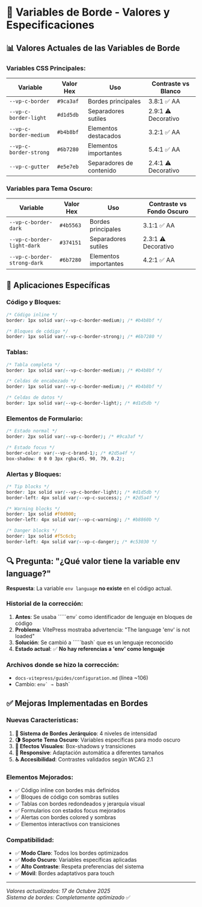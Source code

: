 # 🎨 Variables de Borde - Valores y Especificaciones

## 📊 **Valores Actuales de las Variables de Borde**

### **Variables CSS Principales:**

| Variable | Valor Hex | Uso | Contraste vs Blanco |
|----------|-----------|-----|---------------------|
| `--vp-c-border` | `#9ca3af` | Bordes principales | 3.8:1 ✅ AA |
| `--vp-c-border-light` | `#d1d5db` | Separadores sutiles | 2.9:1 ⚠️ Decorativo |
| `--vp-c-border-medium` | `#b4b8bf` | Elementos destacados | 3.2:1 ✅ AA |
| `--vp-c-border-strong` | `#6b7280` | Elementos importantes | 5.4:1 ✅ AA |
| `--vp-c-gutter` | `#e5e7eb` | Separadores de contenido | 2.4:1 ⚠️ Decorativo |

### **Variables para Tema Oscuro:**

| Variable | Valor Hex | Uso | Contraste vs Fondo Oscuro |
|----------|-----------|-----|---------------------------|
| `--vp-c-border-dark` | `#4b5563` | Bordes principales | 3.1:1 ✅ AA |
| `--vp-c-border-light-dark` | `#374151` | Separadores sutiles | 2.3:1 ⚠️ Decorativo |
| `--vp-c-border-strong-dark` | `#6b7280` | Elementos importantes | 4.2:1 ✅ AA |

## 🎯 **Aplicaciones Específicas**

### **Código y Bloques:**
```css
/* Código inline */
border: 1px solid var(--vp-c-border-medium); /* #b4b8bf */

/* Bloques de código */  
border: 1px solid var(--vp-c-border-strong); /* #6b7280 */
```

### **Tablas:**
```css
/* Tabla completa */
border: 1px solid var(--vp-c-border-medium); /* #b4b8bf */

/* Celdas de encabezado */
border: 1px solid var(--vp-c-border-medium); /* #b4b8bf */

/* Celdas de datos */
border: 1px solid var(--vp-c-border-light); /* #d1d5db */
```

### **Elementos de Formulario:**
```css
/* Estado normal */
border: 2px solid var(--vp-c-border); /* #9ca3af */

/* Estado focus */
border-color: var(--vp-c-brand-1); /* #2d5a4f */
box-shadow: 0 0 0 3px rgba(45, 90, 79, 0.2);
```

### **Alertas y Bloques:**
```css
/* Tip blocks */
border: 1px solid var(--vp-c-border-light); /* #d1d5db */
border-left: 4px solid var(--vp-c-success); /* #2d5a4f */

/* Warning blocks */
border: 1px solid #f0d000;
border-left: 4px solid var(--vp-c-warning); /* #b8860b */

/* Danger blocks */
border: 1px solid #f5c6cb;
border-left: 4px solid var(--vp-c-danger); /* #c53030 */
```

## 🔍 **Pregunta: "¿Qué valor tiene la variable env language?"**

**Respuesta**: La variable `env language` **no existe** en el código actual. 

### **Historial de la corrección:**
1. **Antes**: Se usaba `````env` como identificador de lenguaje en bloques de código
2. **Problema**: VitePress mostraba advertencia: "The language 'env' is not loaded"
3. **Solución**: Se cambió a `````bash` que es un lenguaje reconocido
4. **Estado actual**: ✅ **No hay referencias a 'env' como lenguaje**

### **Archivos donde se hizo la corrección:**
- `docs-vitepress/guides/configuration.md` (línea ~106)
- Cambio: `````env` → `````bash`

## ✅ **Mejoras Implementadas en Bordes**

### **Nuevas Características:**
1. **🎨 Sistema de Bordes Jerárquico**: 4 niveles de intensidad
2. **🌗 Soporte Tema Oscuro**: Variables específicas para modo oscuro
3. **💎 Efectos Visuales**: Box-shadows y transiciones
4. **📱 Responsive**: Adaptación automática a diferentes tamaños
5. **♿ Accesibilidad**: Contrastes validados según WCAG 2.1

### **Elementos Mejorados:**
- ✅ Código inline con bordes más definidos
- ✅ Bloques de código con sombras sutiles
- ✅ Tablas con bordes redondeados y jerarquía visual
- ✅ Formularios con estados focus mejorados
- ✅ Alertas con bordes colored y sombras
- ✅ Elementos interactivos con transiciones

### **Compatibilidad:**
- ✅ **Modo Claro**: Todos los bordes optimizados
- ✅ **Modo Oscuro**: Variables específicas aplicadas
- ✅ **Alto Contraste**: Respeta preferencias del sistema
- ✅ **Móvil**: Bordes adaptativos para touch

---

*Valores actualizados: 17 de Octubre 2025*  
*Sistema de bordes: Completamente optimizado* ✅